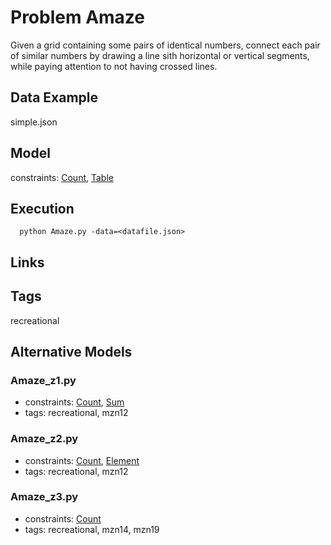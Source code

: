 # Problem Amaze

Given a grid containing some pairs of identical numbers, connect each pair of similar numbers by drawing a line sith horizontal or vertical segments,
while paying attention to not having crossed lines.

## Data Example
  simple.json

## Model
  constraints: [Count](http://pycsp.org/documentation/constraints/Count), [Table](http://pycsp.org/documentation/constraints/Table)

## Execution
```
  python Amaze.py -data=<datafile.json>
```

## Links

## Tags
  recreational
## Alternative Models
### Amaze_z1.py
 - constraints: [Count](http://pycsp.org/documentation/constraints/Count), [Sum](http://pycsp.org/documentation/constraints/Sum)
 - tags: recreational, mzn12
### Amaze_z2.py
 - constraints: [Count](http://pycsp.org/documentation/constraints/Count), [Element](http://pycsp.org/documentation/constraints/Element)
 - tags: recreational, mzn12
### Amaze_z3.py
 - constraints: [Count](http://pycsp.org/documentation/constraints/Count)
 - tags: recreational, mzn14, mzn19
